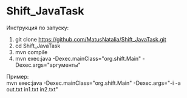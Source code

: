 # Shift_JavaTask
Инструкция по запуску:
1. git clone https://github.com/MatusNatalia/Shift_JavaTask.git
2. cd Shift_JavaTask
3. mvn compile
4. mvn exec:java -Dexec.mainClass="org.shift.Main" -Dexec.args="аргументы"
 
 Пример:  
 mvn exec:java -Dexec.mainClass="org.shift.Main" -Dexec.args="-i -a out.txt in1.txt in2.txt"
